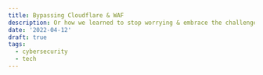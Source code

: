 ```yaml
---
title: Bypassing Cloudflare & WAF
description: Or how we learned to stop worrying & embrace the challenge
date: '2022-04-12'
draft: true
tags:
  - cybersecurity
  - tech
---
```

